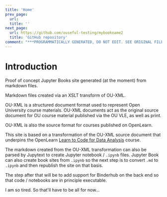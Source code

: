 ```yaml
---
title: 'Home'
prev_page:
  url: 
  title: ''
next_page:
  url: https://github.com/ouseful-testing/mybookname2
  title: 'GitHub repository'
comment: "***PROGRAMMATICALLY GENERATED, DO NOT EDIT. SEE ORIGINAL FILES IN /content***"
---
```

# Introduction

Proof of concept Jupyter Books site generated (at the moment) from markdown files.

Markdown files created via an XSLT transform of OU-XML.

OU-XML is a structured document format used to represent Open University course materials. OU-XML documents act as the original source document for OU course material published via the OU VLE, as well as print.

OU-XML is also the source format for courses published on OpenLearn.

This site is based on a transformation of the OU-XML source document that underpins the OpenLearn [Learn to Code for Data Analysis](https://www.open.edu/openlearn/ocw/course/view.php?id=4762) course.

The markdown created from the OU-XML transformation can also be parsed by Jupytext to create Jupyter notebook / `.ipynb` files. Jupyter Book can also create book sites from `.ipynb` so the next step is to convert `.md` to `.ipynb` and then republish the site on that basis.

The step after that will be to add support for Binderhub on the back end so that code / notebooks are in principle executable.

I am so tired. So that'll have to be all for now...